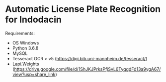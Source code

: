 # Automatic License Plate Recognition for Indodacin

Requirements:

- OS Windows
- Python 3.6.8
- MySQL
- Tesseract OCR > v5 (https://digi.bib.uni-mannheim.de/tesseract/)
- Lapi.Weights (https://drive.google.com/file/d/1ShJKJPrksPfjSvL6TyqgdFd13a9ygA67/view?usp=share_link)

